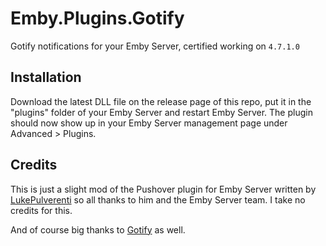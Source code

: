 # Emby.Plugins.Gotify
Gotify notifications for your Emby Server, certified working on `4.7.1.0`

## Installation

Download the latest DLL file on the release page of this repo, put it in the "plugins" folder of your Emby Server and restart Emby Server.
The plugin should now show up in your Emby Server management page under Advanced > Plugins.

## Credits

This is just a slight mod of the Pushover plugin for Emby Server written by [LukePulverenti](https://github.com/MediaBrowser/Pushover)
so all thanks to him and the Emby Server team. I take no credits for this.

And of course big thanks to [Gotify](https://gotify.net) as well.



